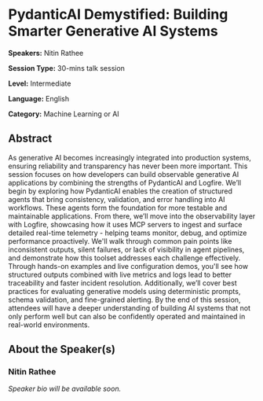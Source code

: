 # PydanticAI Demystified: Building Smarter Generative AI Systems

**Speakers:** Nitin Rathee

**Session Type:** 30-mins talk session

**Level:** Intermediate

**Language:** English

**Category:** Machine Learning or AI

## Abstract

As generative AI becomes increasingly integrated into production systems, ensuring reliability and transparency has never been more important. This session focuses on how developers can build observable generative AI applications by combining the strengths of PydanticAI and Logfire. We’ll begin by exploring how PydanticAI enables the creation of structured agents that bring consistency, validation, and error handling into AI workflows. These agents form the foundation for more testable and maintainable applications. From there, we’ll move into the observability layer with Logfire, showcasing how it uses MCP servers to ingest and surface detailed real-time telemetry - helping teams monitor, debug, and optimize performance proactively. We'll walk through common pain points like inconsistent outputs, silent failures, or lack of visibility in agent pipelines, and demonstrate how this toolset addresses each challenge effectively. Through hands-on examples and live configuration demos, you'll see how structured outputs combined with live metrics and logs lead to better traceability and faster incident resolution. Additionally, we’ll cover best practices for evaluating generative models using deterministic prompts, schema validation, and fine-grained alerting. By the end of this session, attendees will have a deeper understanding of building AI systems that not only perform well but can also be confidently operated and maintained in real-world environments.


## About the Speaker(s)

### Nitin Rathee

*Speaker bio will be available soon.*

